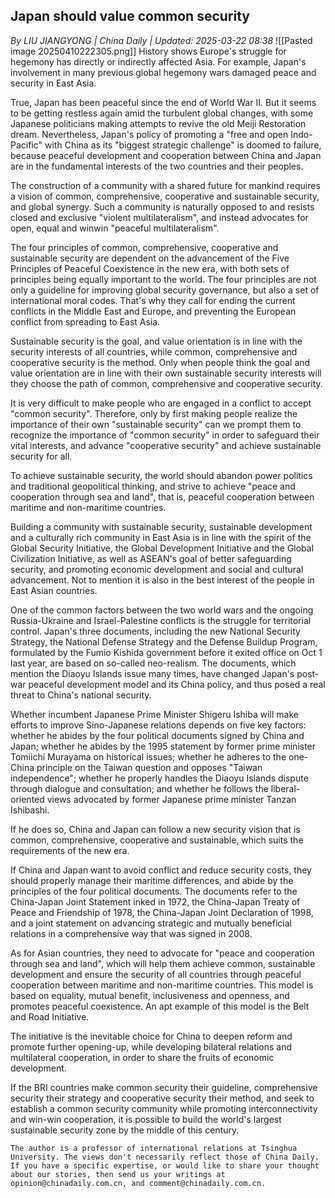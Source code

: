 ## Japan should value common security

*By LIU JIANGYONG | China Daily | Updated: 2025-03-22 08:38*
![[Pasted image 20250410222305.png]]
History shows Europe's struggle for hegemony has directly or indirectly affected Asia. For example, Japan's involvement in many previous global hegemony wars damaged peace and security in East Asia.

True, Japan has been peaceful since the end of World War II. But it seems to be getting restless again amid the turbulent global changes, with some Japanese politicians making attempts to revive the old Meiji Restoration dream. Nevertheless, Japan's policy of promoting a "free and open Indo-Pacific" with China as its "biggest strategic challenge" is doomed to failure, because peaceful development and cooperation between China and Japan are in the fundamental interests of the two countries and their peoples.

The construction of a community with a shared future for mankind requires a vision of common, comprehensive, cooperative and sustainable security, and global synergy. Such a community is naturally opposed to and resists closed and exclusive "violent multilateralism", and instead advocates for open, equal and winwin "peaceful multilateralism".

The four principles of common, comprehensive, cooperative and sustainable security are dependent on the advancement of the Five Principles of Peaceful Coexistence in the new era, with both sets of principles being equally important to the world. The four principles are not only a guideline for improving global security governance, but also a set of international moral codes. That's why they call for ending the current conflicts in the Middle East and Europe, and preventing the European conflict from spreading to East Asia.

Sustainable security is the goal, and value orientation is in line with the security interests of all countries, while common, comprehensive and cooperative security is the method. Only when people think the goal and value orientation are in line with their own sustainable security interests will they choose the path of common, comprehensive and cooperative security.

It is very difficult to make people who are engaged in a conflict to accept "common security". Therefore, only by first making people realize the importance of their own "sustainable security" can we prompt them to recognize the importance of "common security" in order to safeguard their vital interests, and advance "cooperative security" and achieve sustainable security for all.

To achieve sustainable security, the world should abandon power politics and traditional geopolitical thinking, and strive to achieve "peace and cooperation through sea and land", that is, peaceful cooperation between maritime and non-maritime countries.

Building a community with sustainable security, sustainable development and a culturally rich community in East Asia is in line with the spirit of the Global Security Initiative, the Global Development Initiative and the Global Civilization Initiative, as well as ASEAN's goal of better safeguarding security, and promoting economic development and social and cultural advancement. Not to mention it is also in the best interest of the people in East Asian countries.

One of the common factors between the two world wars and the ongoing Russia-Ukraine and Israel-Palestine conflicts is the struggle for territorial control. Japan's three documents, including the new National Security Strategy, the National Defense Strategy and the Defense Buildup Program, formulated by the Fumio Kishida government before it exited office on Oct 1 last year, are based on so-called neo-realism. The documents, which mention the Diaoyu Islands issue many times, have changed Japan's post-war peaceful development model and its China policy, and thus posed a real threat to China's national security.

Whether incumbent Japanese Prime Minister Shigeru Ishiba will make efforts to improve Sino-Japanese relations depends on five key factors: whether he abides by the four political documents signed by China and Japan; whether he abides by the 1995 statement by former prime minister Tomiichi Murayama on historical issues; whether he adheres to the one-China principle on the Taiwan question and opposes "Taiwan independence"; whether he properly handles the Diaoyu Islands dispute through dialogue and consultation; and whether he follows the liberal-oriented views advocated by former Japanese prime minister Tanzan Ishibashi.

If he does so, China and Japan can follow a new security vision that is common, comprehensive, cooperative and sustainable, which suits the requirements of the new era.

If China and Japan want to avoid conflict and reduce security costs, they should properly manage their maritime differences, and abide by the principles of the four political documents. The documents refer to the China-Japan Joint Statement inked in 1972, the China-Japan Treaty of Peace and Friendship of 1978, the China-Japan Joint Declaration of 1998, and a joint statement on advancing strategic and mutually beneficial relations in a comprehensive way that was signed in 2008.

As for Asian countries, they need to advocate for "peace and cooperation through sea and land", which will help them achieve common, sustainable development and ensure the security of all countries through peaceful cooperation between maritime and non-maritime countries. This model is based on equality, mutual benefit, inclusiveness and openness, and promotes peaceful coexistence. An apt example of this model is the Belt and Road Initiative.

The initiative is the inevitable choice for China to deepen reform and promote further opening-up, while developing bilateral relations and multilateral cooperation, in order to share the fruits of economic development.

If the BRI countries make common security their guideline, comprehensive security their strategy and cooperative security their method, and seek to establish a common security community while promoting interconnectivity and win-win cooperation, it is possible to build the world's largest sustainable security zone by the middle of this century.

`The author is a professor of international relations at Tsinghua University. The views don't necessarily reflect those of China Daily.`
`If you have a specific expertise, or would like to share your thought about our stories, then send us your writings at opinion@chinadaily.com.cn, and comment@chinadaily.com.cn.`